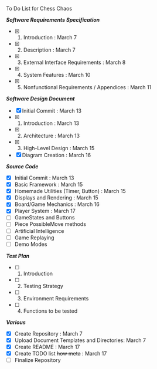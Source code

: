To Do List for Chess Chaos

***Software Requirements Specification***
- [x] 1. Introduction : March 7
- [x] 2. Description : March 7
- [x] 3. External Interface Requirements : March 8
- [x] 4. System Features : March 10
- [x] 5. Nonfunctional Requirements / Appendices : March 11

***Software Design Document***
- [x] Initial Commit : March 13
- [x] 1. Introduction : March 13
- [x] 2. Architecture : March 13
- [x] 3. High-Level Design : March 15
- [x] Diagram Creation : March 16

***Source Code***
- [x] Initial Commit : March 13
- [x] Basic Framework : March 15
- [x] Homemade Utilities (Timer, Button) : March 15
- [x] Displays and Rendering : March 15
- [x] Board/Game Mechanics : March 16
- [x] Player System : March 17
- [ ] GameStates and Buttons
- [ ] Piece PossibleMove methods
- [ ] Artificial Intelligence
- [ ] Game Replaying
- [ ] Demo Modes

***Test Plan***
- [ ] 1. Introduction
- [ ] 2. Testing Strategy
- [ ] 3. Environment Requirements
- [ ] 4. Functions to be tested

***Various***
- [x] Create Repository : March 7
- [x] Upload Document Templates and Directories: March 7
- [x] Create README : March 17
- [x] Create TODO list ~~how meta~~ : March 17
- [ ] Finalize Repository
